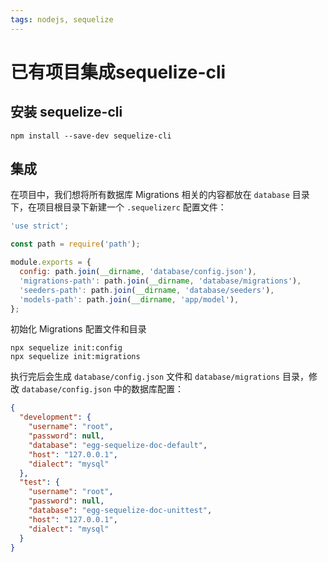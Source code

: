 ```yaml
---
tags: nodejs, sequelize
---
```


# 已有项目集成sequelize-cli

## 安装 sequelize-cli

```shell
npm install --save-dev sequelize-cli
```

## 集成

在项目中，我们想将所有数据库 Migrations 相关的内容都放在 `database` 目录下，在项目根目录下新建一个 `.sequelizerc` 配置文件：

```javascript
'use strict';

const path = require('path');

module.exports = {
  config: path.join(__dirname, 'database/config.json'),
  'migrations-path': path.join(__dirname, 'database/migrations'),
  'seeders-path': path.join(__dirname, 'database/seeders'),
  'models-path': path.join(__dirname, 'app/model'),
};
```

初始化 Migrations 配置文件和目录

```shell
npx sequelize init:config
npx sequelize init:migrations
```

执行完后会生成 `database/config.json` 文件和 `database/migrations` 目录，修改 `database/config.json` 中的数据库配置：

```json
{
  "development": {
    "username": "root",
    "password": null,
    "database": "egg-sequelize-doc-default",
    "host": "127.0.0.1",
    "dialect": "mysql"
  },
  "test": {
    "username": "root",
    "password": null,
    "database": "egg-sequelize-doc-unittest",
    "host": "127.0.0.1",
    "dialect": "mysql"
  }
}
```


